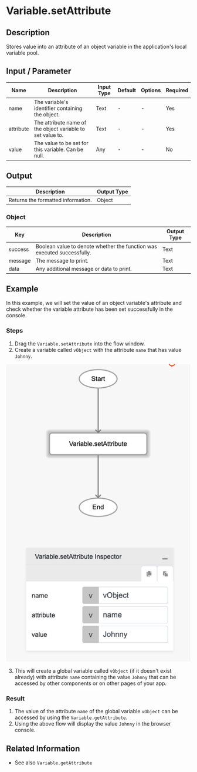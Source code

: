 # Variable.setAttribute

## Description

Stores value into an attribute of an object variable in the application's local variable pool.

## Input / Parameter

| Name | Description | Input Type | Default | Options | Required |
| ------ | ------ | ------ | ------ | ------ | ------ |
| name | The variable's identifier containing the object. | Text | - | - | Yes |
| attribute | The attribute name of the object variable to set value to. | Text | - | - | Yes |
| value | The value to be set for this variable. Can be null. | Any | - | - | No |

## Output

| Description | Output Type |
| ------ | ------ |
| Returns the formatted information. | Object |

### Object

| Key | Description | Output Type |
| ------ | ------ | ------ |
| success | Boolean value to denote whether the function was executed successfully. | Text |
| message | The message to print. | Text |
| data | Any additional message or data to print. | Text |

## Example

In this example, we will set the value of an object variable's attribute and check whether the variable attribute has been set successfully in the console.

### Steps

1. Drag the `Variable.setAttribute` into the flow window. 
2. Create a variable called `vObject` with the attribute `name` that has value `Johnny`.

![](./setAttribute-step-1.png)

3. This will create a global variable called `vObject` (if it doesn't exist already) with attribute `name` containing the value `Johnny` that can be accessed by other components or on other pages of your app.

### Result

1. The value of the attribute `name` of the global variable `vObject` can be accessed by using the `Variable.getAttribute`. 
2. Using the above flow will display the value `Johnny` in the browser console.

## Related Information

* See also `Variable.getAttribute`